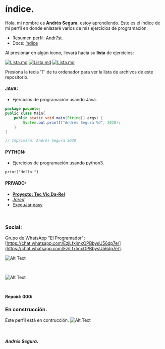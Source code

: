 # índice.

Hola, mi nombre es **Andrés Segura**, estoy aprendiendo. Este es el índice de mi perfil en donde enlazaré varios de mis ejercicios de programación. 

* Resumen perfil: [Andr7st](https://github.com/Andr7st).
* Docs: [índice](https://Andr7st.github.io/index/)

Al presionar en algún ícono, llevará hacia su **lista** de ejercicios:
 
 [![Lista.md](https://raw.github.com/Andr7st/index/master/img/Logo_java_x64.png)](https://github.com/Andr7st/Java-Exercises) <!-- Ejercicios Java -->
 [![Lista.md](https://raw.github.com/Andr7st/index/master/img/Logo_python_x64.png)](https://github.com/Andr7st/index/blob/master/src/Lista_Python.md/)
 [![Lista.md](https://raw.github.com/Andr7st/index/master/img/Logo_console_x64.png)](https://github.com/Andr7st/index/blob/master/src/Lista_Scripts.md/)

Presiona la tecla 'T' de tu ordenador para ver la lista de archivos de este repositorio.

#### JAVA:

* Ejercicios de programación usando Java.

```java
package paquete;
public class Main{
    public static void main(String[] args) {
        System.out.printf("Andrés Segura %d", 2020);
    }
}

// Imprimirá: Andrés Segura 2020
```
#### PYTHON:

* Ejercicios de programación usando python3.

```
print("Hello!")
```

#### PRIVADO:

* [**Proyecto: Tec Vic Da-Rel**](https://github.com/Andr7st/Proyecto-EVR)
* *[Jared](https://Andr7st.github.io/index/)*
* [ExecuJar easy](https://Andr7st.github.io/index/)

<br>

### Social:

Grupo de WhatsApp "El Programador": [https://chat.whatsapp.com/EzjLfxlmxOPBbysU56dp7e/](https://chat.whatsapp.com/EzjLfxlmxOPBbysU56dp7e/). 

![Alt Text](https://raw.github.com/Andr7st/index/master/img/WhatsApp_grupo0.png?raw=true "Grupo de WhatsApp: El Programador, enlace QR Beta.")

<br>

![Alt Text](https://raw.github.com/Andr7st/index/master/img/Logo_whatsapp_x48.png?raw=true "Seg1st") 



<br>

**Repoid: 000i**

### En construcción.
Este perfil está en contrucción.
![Alt Text](https://raw.github.com/Andr7st/index/master/docs/images/ilustrativa_1.jpg?raw=true "Seg1st")

<br>

##### Andrés Segura.
